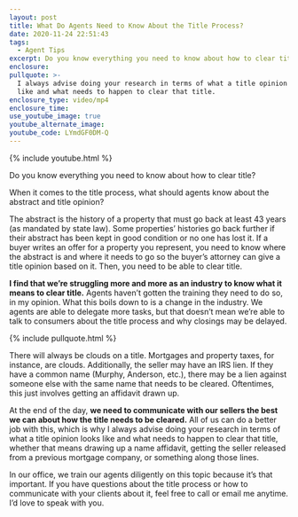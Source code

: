 ```yaml
---
layout: post
title: What Do Agents Need to Know About the Title Process?
date: 2020-11-24 22:51:43
tags:
  - Agent Tips
excerpt: Do you know everything you need to know about how to clear title?
enclosure:
pullquote: >-
  I always advise doing your research in terms of what a title opinion looks
  like and what needs to happen to clear that title.
enclosure_type: video/mp4
enclosure_time:
use_youtube_image: true
youtube_alternate_image:
youtube_code: LYmdGF0DM-Q
---
```


{% include youtube.html %}

Do you know everything you need to know about how to clear title?

When it comes to the title process, what should agents know about the abstract and title opinion?

The abstract is the history of a property that must go back at least 43 years (as mandated by state law). Some properties’ histories go back further if their abstract has been kept in good condition or no one has lost it. If a buyer writes an offer for a property you represent, you need to know where the abstract is and where it needs to go so the buyer’s attorney can give a title opinion based on it. Then, you need to be able to clear title.&nbsp;

**I find that we’re struggling more and more as an industry to know what it means to clear title.** Agents haven’t gotten the training they need to do so, in my opinion. What this boils down to is a change in the industry. We agents are able to delegate more tasks, but that doesn’t mean we’re able to talk to consumers about the title process and why closings may be delayed.

{% include pullquote.html %}

There will always be clouds on a title. Mortgages and property taxes, for instance, are clouds. Additionally, the seller may have an IRS lien. If they have a common name (Murphy, Anderson, etc.), there may be a lien against someone else with the same name that needs to be cleared. Oftentimes, this just involves getting an affidavit drawn up.&nbsp;

At the end of the day, **we need to communicate with our sellers the best we can about how the title needs to be cleared.** All of us can do a better job with this, which is why I always advise doing your research in terms of what a title opinion looks like and what needs to happen to clear that title, whether that means drawing up a name affidavit, getting the seller released from a previous mortgage company, or something along those lines.&nbsp;

In our office, we train our agents diligently on this topic because it’s that important. If you have questions about the title process or how to communicate with your clients about it, feel free to call or email me anytime. I’d love to speak with you.